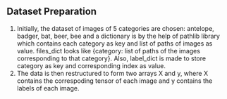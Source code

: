 
## Dataset Preparation
1. Initially, the dataset of images of 5 categories are chosen: antelope, badger, bat, beer, bee and a dictionary is by the help of pathlib library which contains each category as key and list of paths of images as value. files_dict looks like {category: list of paths of the images corresponding to that category}. Also, label_dict is made to store category as key and corresponding index as value.
2. The data is then restructured to form two arrays X and y, where X contains the correspoding tensor of each image and y contains the labels of each image.
